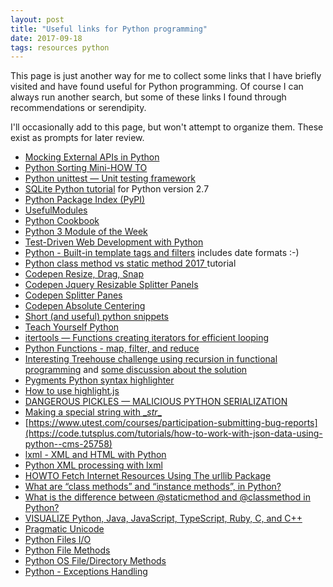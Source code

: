 ```yaml
---
layout: post
title: "Useful links for Python programming"
date: 2017-09-18
tags: resources python
---
```


This page is just another way for me to collect some links that I have briefly visited and have found useful for Python programming. Of course I can always run another search, but some of these links I found through recommendations or serendipity.  

I'll occasionally add to this page, but won't attempt to organize them. These exist as prompts for later review.

* [Mocking External APIs in Python](https://realpython.com/blog/python/testing-third-party-apis-with-mocks/)
* [Python Sorting Mini-HOW TO](https://wiki.python.org/moin/HowTo/Sorting)
* [Python unittest — Unit testing framework](https://docs.python.org/3/library/unittest.html#unittest.TestCase.setUp)
* [SQLite Python tutorial](http://zetcode.com/db/sqlitepythontutorial/) for Python version 2.7
* [Python Package Index (PyPI)](https:/??/pypi.org/)
* [UsefulModules](https://wiki.python.org/moin/UsefulModules#Useful_Modules.2C_Packages_and_Libraries)
* [Python Cookbook](http://chimera.labs.oreilly.com/books/1230000000393/index.html)
* [Python 3 Module of the Week](https://pymotw.com/3/)
* [Test-Driven Web Development with Python](http://www.obeythetestinggoat.com/pages/book.html)
* [Python - Built-in template tags and filters](https://docs.djangoproject.com/en/1.11/ref/templates/builtins/) includes date formats :-)
* [Python class method vs static method 2017 ](http://www.bogotobogo.com/python/python_differences_between_static_method_and_class_method_instance_method.php)tutorial
* [Codepen Resize, Drag, Snap](https://codepen.io/zz85/pen/gbOoVP)
* [Codepen Jquery Resizable Splitter Panels ](https://codepen.io/rstrahl/pen/eJZQej?q=resize+&limit=all&type=type-pens)
* [Codepen Splitter Panes](https://codepen.io/osublake/pen/WRQjJx?q=resize+&limit=all&type=type-pens)
* [Codepen Absolute Centering](https://codepen.io/shshaw/pen/gEiDt?q=resize+&limit=all&type=type-pens)
* [Short (and useful) python snippets](https://stackoverflow.com/questions/691946/short-and-useful-python-snippets#694180)
* [Teach Yourself Python](http://www.teachyourselfpython.com/index.php)
* [itertools — Functions creating iterators for efficient looping](https://docs.python.org/3/library/itertools.html)
* [Python Functions - map, filter, and reduce](http://www.bogotobogo.com/python/python_fncs_map_filter_reduce.php)
* [Interesting Treehouse challenge using recursion in functional programming](https://teamtreehouse.com/library/functional-python/the-lambda-lambada/recursion) and [some discussion about the solution](https://teamtreehouse.com/community/functional-python-recursion)
* [Pygments Python syntax highlighter](http://pygments.org/docs/quickstart/)
* [How to use highlight.js](https://highlightjs.org/usage/)
* [DANGEROUS PICKLES — MALICIOUS PYTHON SERIALIZATION](https://intoli.com/blog/dangerous-pickles/)
* [Making a special string with \__str__](https://ironboundsoftware.com/blog/2017/10/02/making-a-special-string/)
* [https://www.utest.com/courses/participation-submitting-bug-reports](https://code.tutsplus.com/tutorials/how-to-work-with-json-data-using-python--cms-25758)
* [lxml - XML and HTML with Python](http://lxml.de/index.html)
* [Python XML processing with lxml](http://infohost.nmt.edu/tcc/help/pubs/pylxml/web/index.html)
* [HOWTO Fetch Internet Resources Using The urllib Package](https://docs.python.org/3.5/howto/urllib2.html)
* [What are “class methods” and “instance methods”, in Python?](https://softwareengineering.stackexchange.com/questions/306092/what-are-class-methods-and-instance-methods-in-python)
* [What is the difference between @staticmethod and @classmethod in Python?](https://stackoverflow.com/questions/136097/what-is-the-difference-between-staticmethod-and-classmethod-in-python)
* [VISUALIZE Python, Java, JavaScript, TypeScript, Ruby, C, and C++](http://pythontutor.com/)
* [Pragmatic Unicode](https://nedbatchelder.com/text/unipain.html)
* [Python Files I/O](https://www.tutorialspoint.com/python/python_files_io.htm)
* [Python File Methods](https://www.tutorialspoint.com/python/file_methods.htm)
* [Python OS File/Directory Methods](https://www.tutorialspoint.com/python/os_file_methods.htm)
* [Python - Exceptions Handling](https://www.tutorialspoint.com/python/python_exceptions.htm)
